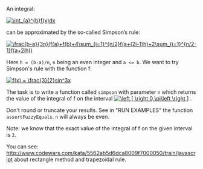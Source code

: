 An integral:
  
<a href="http://www.codecogs.com/eqnedit.php?latex=\bg_white&space;\int_{a}^{b}f(x)dx" target="_blank"><img src="http://latex.codecogs.com/gif.latex?\bg_white&space;\int_{a}^{b}f(x)dx" title="\int_{a}^{b}f(x)dx" /></a>


can be approximated by the so-called Simpson’s rule:

<a href="http://www.codecogs.com/eqnedit.php?latex=\frac{b-a}{3n}(f(a)&plus;f(b)&plus;
    4\sum_{i=1}^{n/2}f(a&plus;(2i-1)h)&plus;2\sum_{i=1}^{n/2-1}f(a&plus;2ih))" target="_blank">
<img src="http://latex.codecogs.com/gif.latex?\bg_white&space;\frac{b-a}{3n}(f(a)&plus;f(b)&plus;4\sum_{i=1}^{n/2}f(a&plus;(2i-1)h)&plus;
    2\sum_{i=1}^{n/2-1}f(a&plus;2ih))" title="\frac{b-a}{3n}(f(a)+f(b)+4\sum_{i=1}^{n/2}f(a+(2i-1)h)+2\sum_{i=1}^{n/2-1}f(a+2ih))" /></a>

Here `h = (b-a)/n`, `n` being an even integer and `a <= b`. 
We want to try Simpson's rule with the function f:

<a href="http://www.codecogs.com/eqnedit.php?latex=f(x)&space;=&space;\frac{3}{2}sin^3x" 
target="_blank"><img src="http://latex.codecogs.com/gif.latex?\bg_white&space;f(x)&space;=&space;\frac{3}{2}sin^3x" title="f(x) = \frac{3}{2}sin^3x" /></a>

The task is to write a function called `simpson` with parameter `n` which returns the value of the integral of f 
on the interval 
<a href="http://www.codecogs.com/eqnedit.php?latex=\bg_white&space;\left&space;[&space;\right&space;0,\pi\left&space;\right&space;]" target="_blank"><img src="http://latex.codecogs.com/gif.latex?\bg_white&space;\left&space;[&space;\right&space;0,\pi\left&space;\right&space;]" title="\left [ \right 0,\pi\left \right ]" /></a>
.

Don't round or truncate your results. See in "RUN EXAMPLES" the function `assertFuzzyEquals`.
`n` will always be even.

Note: we know that the exact value of the integral of f on the given interval is `2`.

You can see: <http://www.codewars.com/kata/5562ab5d6dca8009f7000050/train/javascript>
about rectangle method and trapezoidal rule.